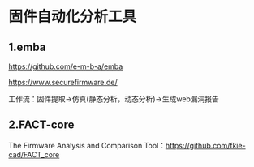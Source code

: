 # 固件自动化分析工具

## 1.emba

https://github.com/e-m-b-a/emba

https://www.securefirmware.de/

工作流：固件提取->仿真(静态分析，动态分析)->生成web漏洞报告



## 2.FACT-core

The Firmware Analysis and Comparison Tool：https://github.com/fkie-cad/FACT_core